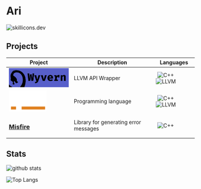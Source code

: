 # Ari

![skillicons.dev](https://skillicons.dev/icons?i=c,cpp,java,py,css,html,github,vscode,clion,discord&perline=5)

## Projects

| Project | Description | Languages |
|    -    |      -      |     -     |
| <a href="https://github.com/Fuechs/wyvern"><img width=200 src="assets/wyvern-banner.jpg"></a> | LLVM API Wrapper | ![C++][cpp-badge] ![LLVM][llvm-badge]
| <a href="https://github.com/Fuechs/Lynx"><img width=100 src="assets/lynx-logo-white.png"></a> | Programming language | ![C++][cpp-badge] ![LLVM][llvm-badge]
| <a href="https://github.com/Fuechs/Misfire"><h3>Misfire</h3></a> | Library for generating error messages | ![C++][cpp-badge]

## Stats

![github stats](https://github-readme-stats.vercel.app/api?username=Fuechs&show_icons=true&theme=dark)

![Top Langs](https://github-readme-stats.vercel.app/api/top-langs/?username=Fuechs&layout=compact&theme=dark)

[cpp-badge]: https://img.shields.io/badge/C++-1a3b63?logo=cplusplus&logoColor=white&style=for-the-badge
[llvm-badge]: https://img.shields.io/badge/LLVM-4c1717?logo=llvm&logoColor=white&style=for-the-badge
